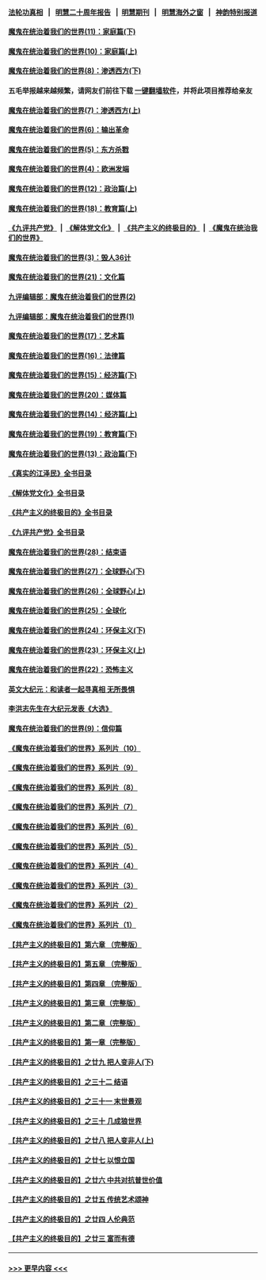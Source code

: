 #### [法轮功真相](https://github.com/gfw-breaker/truth/blob/master/README.md?t=0) &nbsp;&nbsp;|&nbsp;&nbsp; [明慧二十周年报告](https://github.com/gfw-breaker/mh-reports/blob/master/README.md?t=0) &nbsp;&nbsp;|&nbsp;&nbsp;[明慧期刊](https://github.com/gfw-breaker/mh-qikan) &nbsp;&nbsp;|&nbsp;&nbsp; [明慧海外之窗](https://github.com/gfw-breaker/mh-news/blob/master/README.md?t=0) &nbsp;&nbsp;|&nbsp;&nbsp; [神韵特别报道](https://github.com/gfw-breaker/mh-news/blob/master/shenyun.md?t=0)
#### [魔鬼在统治着我们的世界(11)：家庭篇(下)](../pages/nsc422/n10440961.md?t=11272250) 
#### [魔鬼在统治着我们的世界(10)：家庭篇(上)](../pages/nsc422/n10435448.md?t=11272250) 
#### [魔鬼在统治着我们的世界(8)：渗透西方(下)](../pages/nsc422/n10429603.md?t=11272250) 
#### 五毛举报越来越频繁，请网友们前往下载 [一键翻墙软件](https://github.com/gfw-breaker/ssr-accounts)，并将此项目推荐给亲友
#### [魔鬼在统治着我们的世界(7)：渗透西方(上)](../pages/nsc422/n10426013.md?t=11272250) 
#### [魔鬼在统治着我们的世界(6)：输出革命](../pages/nsc422/n10421536.md?t=11272250) 
#### [魔鬼在统治着我们的世界(5)：东方杀戮](../pages/nsc422/n10417707.md?t=11272250) 
#### [魔鬼在统治着我们的世界(4)：欧洲发端](../pages/nsc422/n10414890.md?t=11272250) 
#### [魔鬼在统治着我们的世界(12)：政治篇(上)](../pages/nsc422/n10444576.md?t=11272250) 
#### [魔鬼在统治着我们的世界(18)：教育篇(上)](../pages/nsc422/n10526970.md?t=11272250) 
#### [《九评共产党》](https://github.com/begood0513/9ping.md/blob/master/README.md) &nbsp;|&nbsp; [《解体党文化》](../../../../jtdwh.md/blob/master/README.md)  &nbsp;|&nbsp; [《共产主义的终极目的》](../../../../gczydzjmd.md/blob/master/README.md) &nbsp;|&nbsp; [《魔鬼在统治我们的世界》](../../../../mgztzwmdsj.md/blob/master/README.md) 
#### [魔鬼在统治着我们的世界(3)：毁人36计](../pages/nsc422/n10411583.md?t=11272250) 
#### [魔鬼在统治着我们的世界(21)：文化篇](../pages/nsc422/n10597706.md?t=11272250) 
#### [九评编辑部：魔鬼在统治着我们的世界(2)](../pages/nsc422/n10410036.md?t=11272250) 
#### [九评编辑部：魔鬼在统治着我们的世界(1)](../pages/nsc422/n10406825.md?t=11272250) 
#### [魔鬼在统治着我们的世界(17)：艺术篇](../pages/nsc422/n10499093.md?t=11272250) 
#### [魔鬼在统治着我们的世界(16)：法律篇](../pages/nsc422/n10485969.md?t=11272250) 
#### [魔鬼在统治着我们的世界(15)：经济篇(下)](../pages/nsc422/n10469975.md?t=11272250) 
#### [魔鬼在统治着我们的世界(20)：媒体篇](../pages/nsc422/n10586579.md?t=11272250) 
#### [魔鬼在统治着我们的世界(14)：经济篇(上)](../pages/nsc422/n10457370.md?t=11272250) 
#### [魔鬼在统治着我们的世界(19)：教育篇(下)](../pages/nsc422/n10564808.md?t=11272250) 
#### [魔鬼在统治着我们的世界(13)：政治篇(下)](../pages/nsc422/n10448270.md?t=11272250) 
#### [《真实的江泽民》全书目录](../pages/nsc422/n13721399.md?t=11272250) 
#### [《解体党文化》全书目录](../pages/nsc422/n13721157.md?t=11272250) 
#### [《共产主义的终极目的》全书目录](../pages/nsc422/n13721048.md?t=11272250) 
#### [《九评共产党》全书目录](../pages/nsc422/n13708085.md?t=11272250) 
#### [魔鬼在统治着我们的世界(28)：结束语](../pages/nsc422/n10936246.md?t=11272250) 
#### [魔鬼在统治着我们的世界(27)：全球野心(下)](../pages/nsc422/n10928319.md?t=11272250) 
#### [魔鬼在统治着我们的世界(26)：全球野心(上)](../pages/nsc422/n10900318.md?t=11272250) 
#### [魔鬼在统治着我们的世界(25)：全球化](../pages/nsc422/n10788205.md?t=11272250) 
#### [魔鬼在统治着我们的世界(24)：环保主义(下)](../pages/nsc422/n10695307.md?t=11272250) 
#### [魔鬼在统治着我们的世界(23)：环保主义(上)](../pages/nsc422/n10688613.md?t=11272250) 
#### [魔鬼在统治着我们的世界(22)：恐怖主义](../pages/nsc422/n10614727.md?t=11272250) 
#### [英文大纪元：和读者一起寻真相 无所畏惧](../pages/nsc422/n12542027.md?t=11272250) 
#### [李洪志先生在大纪元发表《大选》](../pages/nsc422/n12534746.md?t=11272250) 
#### [魔鬼在统治着我们的世界(9)：信仰篇](../pages/nsc422/n10432159.md?t=11272250) 
#### [《魔鬼在统治着我们的世界》系列片（10）](../pages/nsc422/n12292670.md?t=11272250) 
#### [《魔鬼在统治着我们的世界》系列片（9）](../pages/nsc422/n12290859.md?t=11272250) 
#### [《魔鬼在统治着我们的世界》系列片（8）](../pages/nsc422/n12287445.md?t=11272250) 
#### [《魔鬼在统治着我们的世界》系列片（7）](../pages/nsc422/n12283425.md?t=11272250) 
#### [《魔鬼在统治着我们的世界》系列片（6）](../pages/nsc422/n12282314.md?t=11272250) 
#### [《魔鬼在统治着我们的世界》系列片（5）](../pages/nsc422/n12281419.md?t=11272250) 
#### [《魔鬼在统治着我们的世界》系列片（4）](../pages/nsc422/n12274024.md?t=11272250) 
#### [《魔鬼在统治着我们的世界》系列片（3）](../pages/nsc422/n12271322.md?t=11272250) 
#### [《魔鬼在统治着我们的世界》系列片（2）](../pages/nsc422/n12269049.md?t=11272250) 
#### [《魔鬼在统治着我们的世界》系列片（1）](../pages/nsc422/n12267575.md?t=11272250) 
#### [【共产主义的终极目的】第六章 （完整版）](../pages/nsc422/n11428913.md?t=11272250) 
#### [【共产主义的终极目的】第五章 （完整版）](../pages/nsc422/n11428912.md?t=11272250) 
#### [【共产主义的终极目的】第四章 （完整版）](../pages/nsc422/n11428907.md?t=11272250) 
#### [【共产主义的终极目的】第三章（完整版）](../pages/nsc422/n11428848.md?t=11272250) 
#### [【共产主义的终极目的】第二章（完整版）](../pages/nsc422/n11428831.md?t=11272250) 
#### [【共产主义的终极目的】第一章（完整版）](../pages/nsc422/n11417651.md?t=11272250) 
#### [【共产主义的终极目的】之廿九 把人变非人(下)](../pages/nsc422/n11344140.md?t=11272250) 
#### [【共产主义的终极目的】之三十二 结语](../pages/nsc422/n11360535.md?t=11272250) 
#### [【共产主义的终极目的】之三十一 末世景观](../pages/nsc422/n11351129.md?t=11272250) 
#### [【共产主义的终极目的】之三十 几成狼世界](../pages/nsc422/n11348280.md?t=11272250) 
#### [【共产主义的终极目的】之廿八 把人变非人(上)](../pages/nsc422/n11340492.md?t=11272250) 
#### [【共产主义的终极目的】之廿七 以恨立国](../pages/nsc422/n11336944.md?t=11272250) 
#### [【共产主义的终极目的】之廿六 中共对抗普世价值](../pages/nsc422/n11324785.md?t=11272250) 
#### [【共产主义的终极目的】之廿五 传统艺术颂神](../pages/nsc422/n11296396.md?t=11272250) 
#### [【共产主义的终极目的】之廿四 人伦典范](../pages/nsc422/n11296397.md?t=11272250) 
#### [【共产主义的终极目的】之廿三 富而有德](../pages/nsc422/n11283598.md?t=11272250) 

----
#### [ >>> 更早内容 <<< ](../indexes/nsc422-earlier.md)
